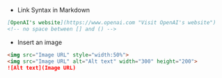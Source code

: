 * Link Syntax in Markdown
```md
[OpenAI's website](https://www.openai.com "Visit OpenAI's website")
<!-- no space between [] and () -->
```
*  Insert an image
```md
<img src="Image URL" style="width:50%">
<img src="Image URL" alt="Alt text" width="300" height="200">
![Alt text](Image URL)
```
